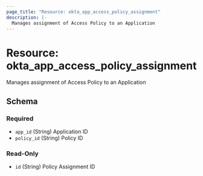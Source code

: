 ```yaml
---
page_title: "Resource: okta_app_access_policy_assignment"
description: |-
  Manages assignment of Access Policy to an Application
---
```


# Resource: okta_app_access_policy_assignment

Manages assignment of Access Policy to an Application



<!-- schema generated by tfplugindocs -->
## Schema

### Required

- `app_id` (String) Application ID
- `policy_id` (String) Policy ID

### Read-Only

- `id` (String) Policy Assignment ID


